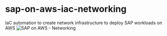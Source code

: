 # sap-on-aws-iac-networking
IaC automation to create network infrastructure to deploy SAP workloads on AWS
![SAP on AWS - Networking](https://github.com/lluizfellipe/sap-on-aws-iac-networking/assets/19695554/a10929bc-2d33-4f1b-966a-cbfbfc8a5524)
